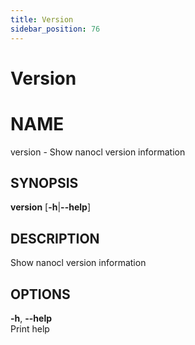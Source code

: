 ```yaml
---
title: Version
sidebar_position: 76
---
```


# Version

# NAME

version - Show nanocl version information

## SYNOPSIS

**version** \[**-h**\|**--help**\]

## DESCRIPTION

Show nanocl version information

## OPTIONS

**-h**, **--help**  
Print help
